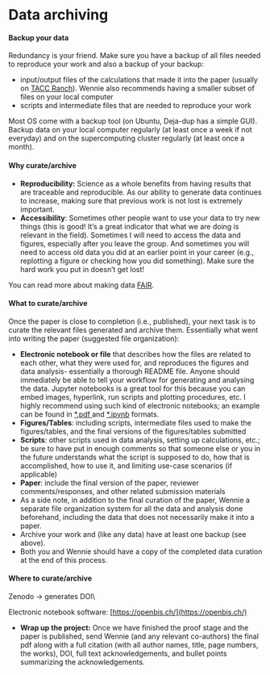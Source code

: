# Data archiving

#### Backup your data <a href="#id-3.datacurationandarchiving-whycurate-archive" id="id-3.datacurationandarchiving-whycurate-archive"></a>

Redundancy is your friend. Make sure you have a backup of all files needed to reproduce your work and also a backup of your backup:

* input/output files of the calculations that made it into the paper (usually on [TACC Ranch](https://portal.tacc.utexas.edu/user-guides/ranch)). Wennie also recommends having a smaller subset of files on your local computer
* scripts and intermediate files that are needed to reproduce your work

Most OS come with a backup tool (on Ubuntu, Deja-dup has a simple GUI). Backup data on your local computer regularly (at least once a week if not everyday) and on the supercomputing cluster regularly (at least once a month).&#x20;

#### Why curate/archive <a href="#id-3.datacurationandarchiving-whycurate-archive" id="id-3.datacurationandarchiving-whycurate-archive"></a>

* **Reproducibility:** Science as a whole benefits from having results that are traceable and reproducible. As our ability to generate data continues to increase, making sure that previous work is not lost is extremely important.&#x20;
* **Accessibility**: Sometimes other people want to use your data to try new things (this is good! It’s a great indicator that what we are doing is relevant in the field). Sometimes I will need to access the data and figures, especially after you leave the group. And sometimes you will need to access old data you did at an earlier point in your career (e.g., replotting a figure or checking how you did something). Make sure the hard work you put in doesn’t get lost!

You can read more about making data [FAIR](https://www.go-fair.org/fair-principles/).&#x20;

#### What to curate/archive <a href="#id-3.datacurationandarchiving-whattocurate-archive" id="id-3.datacurationandarchiving-whattocurate-archive"></a>

Once the paper is close to completion (i.e., published), your next task is to curate the relevant files generated and archive them. Essentially what went into writing the paper (suggested file organization):

* **Electronic notebook or file** that describes how the files are related to each other, what they were used for, and reproduces the figures and data analysis- essentially a  thorough README file. Anyone should immediately be able to tell your workflow for generating and analysing the data. Jupyter notebooks is a great tool for this because you can embed images, hyperlink, run scripts and plotting procedures, etc. I highly recommend using such kind of electronic notebooks; an example can be found in [\*.pdf ](https://wikis.utexas.edu/download/attachments/343548162/main-notebook.pdf?version=1\&modificationDate=1650312235620\&api=v2)and [\*.ipynb](https://wikis.utexas.edu/download/attachments/343548162/main-notebook.ipynb?version=1\&modificationDate=1650312235692\&api=v2) formats.
* **Figures/Tables**: including scripts, intermediate files used to make the figures/tables, and the final versions of the figures/tables submitted
* **Scripts**: other scripts used in data analysis, setting up calculations, etc.; be sure to have put in enough comments so that someone else or you in the future understands what the script is supposed to do, how that is accomplished, how to use it, and limiting use-case scenarios (if applicable)
* **Paper**: include the final version of the paper, reviewer comments/responses, and other related submission materials
* As a side note, in addition to the final curation of the paper, Wennie a separate file organization system for all the data and analysis done beforehand, including the data that does not necessarily make it into a paper.
* Archive your work and (like any data) have at least one backup (see above).
* Both you and Wennie should have a copy of the completed data curation at the end of this process.&#x20;

#### Where to curate/archive <a href="#id-3.datacurationandarchiving-wheretocurate-archive" id="id-3.datacurationandarchiving-wheretocurate-archive"></a>

Zenodo → generates DOI\


Electronic notebook software: [https://openbis.ch/](https://openbis.ch/)

* **Wrap up the project:** Once we have finished the proof stage and the paper is published, send Wennie (and any relevant co-authors) the final pdf along with a full citation (with all author names, title, page numbers, the works), DOI, full text acknowledgements, and bullet points summarizing the acknowledgements.&#x20;

